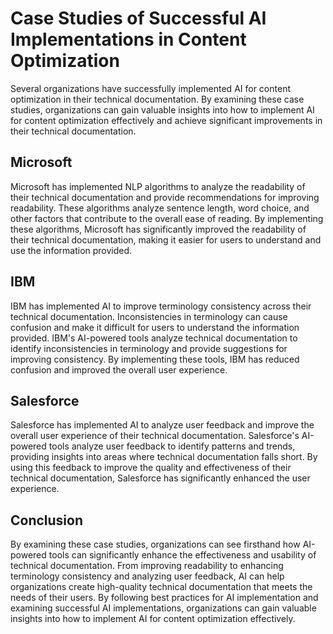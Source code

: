 Case Studies of Successful AI Implementations in Content Optimization
===================================================================================================================

Several organizations have successfully implemented AI for content optimization in their technical documentation. By examining these case studies, organizations can gain valuable insights into how to implement AI for content optimization effectively and achieve significant improvements in their technical documentation.

Microsoft
---------

Microsoft has implemented NLP algorithms to analyze the readability of their technical documentation and provide recommendations for improving readability. These algorithms analyze sentence length, word choice, and other factors that contribute to the overall ease of reading. By implementing these algorithms, Microsoft has significantly improved the readability of their technical documentation, making it easier for users to understand and use the information provided.

IBM
---

IBM has implemented AI to improve terminology consistency across their technical documentation. Inconsistencies in terminology can cause confusion and make it difficult for users to understand the information provided. IBM's AI-powered tools analyze technical documentation to identify inconsistencies in terminology and provide suggestions for improving consistency. By implementing these tools, IBM has reduced confusion and improved the overall user experience.

Salesforce
----------

Salesforce has implemented AI to analyze user feedback and improve the overall user experience of their technical documentation. Salesforce's AI-powered tools analyze user feedback to identify patterns and trends, providing insights into areas where technical documentation falls short. By using this feedback to improve the quality and effectiveness of their technical documentation, Salesforce has significantly enhanced the user experience.

Conclusion
----------

By examining these case studies, organizations can see firsthand how AI-powered tools can significantly enhance the effectiveness and usability of technical documentation. From improving readability to enhancing terminology consistency and analyzing user feedback, AI can help organizations create high-quality technical documentation that meets the needs of their users. By following best practices for AI implementation and examining successful AI implementations, organizations can gain valuable insights into how to implement AI for content optimization effectively.
